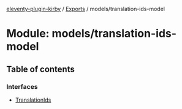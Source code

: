 [eleventy-plugin-kirby](../README.md) / [Exports](../modules.md) / models/translation-ids-model

# Module: models/translation-ids-model

## Table of contents

### Interfaces

- [TranslationIds](../interfaces/models/translation-ids-model.translationids.md)
